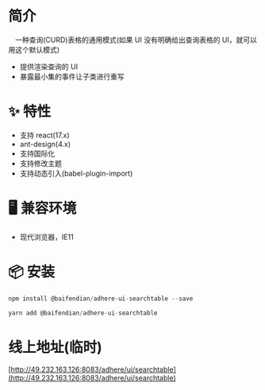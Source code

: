 # 简介
&ensp;&ensp;一种查询(CURD)表格的通用模式(如果 UI 没有明确给出查询表格的 UI，就可以用这个默认模式)

- 提供渲染查询的 UI
- 暴露最小集的事件让子类进行重写

# ✨ 特性
- 支持 react(17.x)
- ant-design(4.x)
- 支持国际化
- 支持修改主题
- 支持动态引入(babel-plugin-import)

# 🖥 兼容环境
- 现代浏览器，IE11

# 📦 安装
```javascript
npm install @baifendian/adhere-ui-searchtable --save
``` 

```javascript
yarn add @baifendian/adhere-ui-searchtable
```

# 线上地址(临时)
[http://49.232.163.126:8083/adhere/ui/searchtable](http://49.232.163.126:8083/adhere/ui/searchtable)
